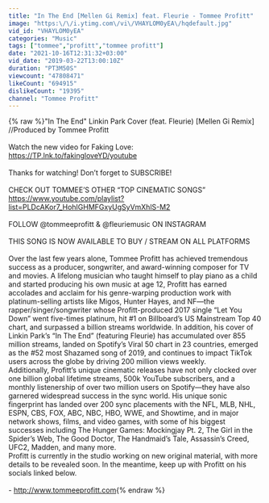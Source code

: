 ```yaml
---
title: "In The End [Mellen Gi Remix] feat. Fleurie - Tommee Profitt"
image: "https:\/\/i.ytimg.com\/vi\/VHAYLOM0yEA\/hqdefault.jpg"
vid_id: "VHAYLOM0yEA"
categories: "Music"
tags: ["tommee","profitt","tommee profitt"]
date: "2021-10-16T12:31:32+03:00"
vid_date: "2019-03-22T13:00:10Z"
duration: "PT3M50S"
viewcount: "47808471"
likeCount: "694915"
dislikeCount: "19395"
channel: "Tommee Profitt"
---
```

{% raw %}&quot;In The End&quot; Linkin Park Cover (feat. Fleurie) [Mellen Gi Remix] //Produced by Tommee Profitt<br /><br />Watch the new video for Faking Love: <a rel="nofollow" target="blank" href="https://TP.lnk.to/fakingloveYD/youtube">https://TP.lnk.to/fakingloveYD/youtube</a><br /><br />Thanks for watching! Don’t forget to SUBSCRIBE!<br /><br />CHECK OUT TOMMEE’S OTHER “TOP CINEMATIC SONGS”<br /><a rel="nofollow" target="blank" href="https://www.youtube.com/playlist?list=PLDcAKor7_HohIGHMFGxyUgSyVmXhlS-M2">https://www.youtube.com/playlist?list=PLDcAKor7_HohIGHMFGxyUgSyVmXhlS-M2</a> <br /><br />FOLLOW @tommeeprofitt &amp; @fleuriemusic ON INSTAGRAM<br /><br />THIS SONG IS NOW AVAILABLE TO BUY / STREAM ON ALL PLATFORMS<br /><br />Over the last few years alone, Tommee Profitt has achieved tremendous success as a producer, songwriter, and award-winning composer for TV and movies. A lifelong musician who taught himself to play piano as a child and started producing his own music at age 12, Profitt has earned accolades and acclaim for his genre-warping production work with platinum-selling artists like Migos, Hunter Hayes, and NF—the rapper/singer/songwriter whose Profitt-produced 2017 single “Let You Down” went five-times platinum, hit #1 on Billboard’s US Mainstream Top 40 chart, and surpassed a billion streams worldwide. In addition, his cover of Linkin Park’s “In The End” (featuring Fleurie) has accumulated over 855 million streams, landed on Spotify’s Viral 50 chart in 23 countries, emerged as the #52 most Shazamed song of 2019, and continues to impact TikTok users across the globe by driving 200 million views weekly.<br />Additionally, Profitt’s unique cinematic releases have not only clocked over one billion global lifetime streams, 500k YouTube subscribers, and a monthly listenership of over two million users on Spotify—they have also garnered widespread success in the sync world. His unique sonic fingerprint has landed over 200 sync placements with the NFL, MLB, NHL, ESPN, CBS, FOX, ABC, NBC, HBO, WWE, and Showtime, and in major network shows, films, and video games, with some of his biggest successes including The Hunger Games: Mockingjay Pt. 2, The Girl in the Spider’s Web, The Good Doctor,  The Handmaid’s Tale, Assassin’s Creed, UFC2, Madden, and many more.<br />Profitt is currently in the studio working on new original material, with more details to be revealed soon. In the meantime, keep up with Profitt on his socials linked below.<br /><br />- <a rel="nofollow" target="blank" href="http://www.tommeeprofitt.com">http://www.tommeeprofitt.com</a>{% endraw %}
